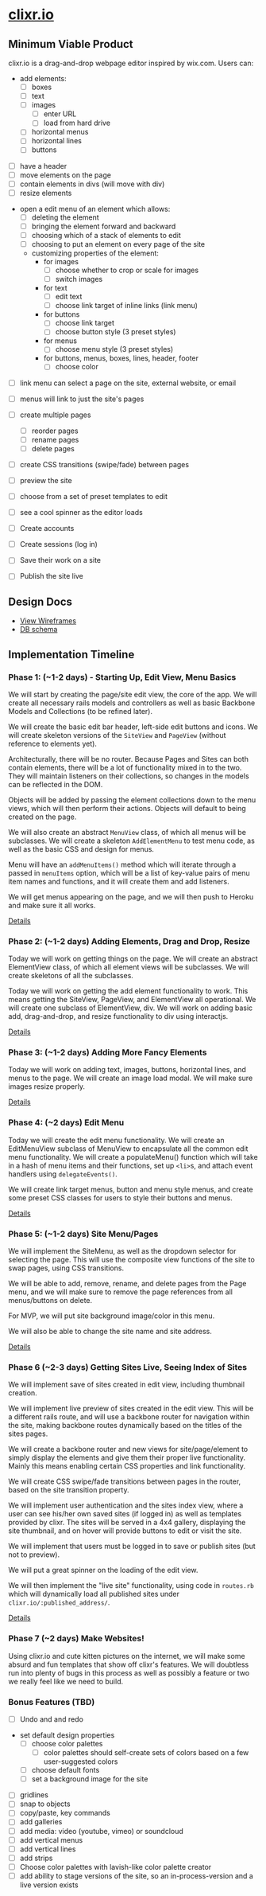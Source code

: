 # [clixr.io][heroku]

[heroku]: http://clixr.herokupapp.com

## Minimum Viable Product

clixr.io is a drag-and-drop webpage editor inspired by wix.com. Users can:

- add elements:
  - [ ] boxes
  - [ ] text
  - [ ] images
    - [ ] enter URL
    - [ ] load from hard drive
  - [ ] horizontal menus
  - [ ] horizontal lines
  - [ ] buttons
- [ ] have a header
- [ ] move elements on the page
- [ ] contain elements in divs (will move with div)
- [ ] resize elements
- open a edit menu of an element which allows:
  - [ ] deleting the element
  - [ ] bringing the element forward and backward
  - [ ] choosing which of a stack of elements to edit
  - [ ] choosing to put an element on every page of the site
  - customizing properties of the element:
    - for images
      - [ ] choose whether to crop or scale for images
      - [ ] switch images
    - for text
      - [ ] edit text
      - [ ] choose link target of inline links (link menu)
    - for buttons
      - [ ] choose link target
      - [ ] choose button style (3 preset styles)
    - for menus
      - [ ] choose menu style (3 preset styles)
    - for buttons, menus, boxes, lines, header, footer
      - [ ] choose color
- [ ] link menu can select a page on the site, external website, or email
- [ ] menus will link to just the site's pages
- [ ] create multiple pages
  - [ ] reorder pages
  - [ ] rename pages
  - [ ] delete pages
- [ ] create CSS transitions (swipe/fade) between pages
- [ ] preview the site
- [ ] choose from a set of preset templates to edit
- [ ] see a cool spinner as the editor loads
- [ ] Create accounts
- [ ] Create sessions (log in)
- [ ] Save their work on a site
- [ ] Publish the site live


## Design Docs
* [View Wireframes][views]
* [DB schema][schema]

[views]: ./docs/views.md
[schema]: ./docs/schema.md

## Implementation Timeline

### Phase 1:  (~1-2 days) - Starting Up, Edit View, Menu Basics

  We will start by creating the page/site edit view, the core of the app.  We will create all necessary rails models and controllers as well as basic Backbone Models and Collections (to be refined later).

  We will create the basic edit bar header, left-side edit buttons and icons. We will create skeleton versions of the `SiteView` and `PageView` (without reference to elements yet).

  Architecturally, there will be no router.  Because Pages and Sites can both contain elements, there will be a lot of functionality mixed in to the two. They will maintain listeners on their collections, so changes in the models can be reflected in the DOM.

  Objects will be added by passing the element collections down to the menu views, which will then perform their actions. Objects will default to being created on the page.

  We will also create an abstract `MenuView` class, of which all menus will be subclasses. We will create a skeleton `AddElementMenu` to test menu code, as well as the basic CSS and design for menus.

  Menu will have an `addMenuItems()` method which will iterate through a passed in `menuItems` option, which will be a list of key-value pairs of menu item names and functions, and it will create them and add listeners.

  We will get menus appearing on the page, and we will then push to Heroku and make sure it all works.

[Details][phase-one]

### Phase 2:  (~1-2 days) Adding Elements, Drag and Drop, Resize

  Today we will work on getting things on the page. We will create an abstract ElementView class, of which all element views will be subclasses. We will create skeletons of all the subclasses.

  Today we will work on getting the add element functionality to work. This means getting the SiteView, PageView, and ElementView all operational. We will create one subclass of ElementView, div. We will work on adding basic add, drag-and-drop, and resize functionality to div using interactjs.

[Details][phase-two]

### Phase 3: (~1-2 days) Adding More Fancy Elements

  Today we will work on adding text, images, buttons, horizontal lines, and menus to the page. We will create an image load modal. We will make sure images resize properly.

[Details][phase-three]

### Phase 4: (~2 days) Edit Menu

  Today we will create the edit menu functionality. We will create an EditMenuView subclass of MenuView to encapsulate all the common edit menu functionality. We will create a populateMenu() function which will take in a hash of menu items and their functions, set up `<li>`s, and attach event handlers using `delegateEvents()`.

  We will create link target menus, button and menu style menus, and create some preset CSS classes for users to style their buttons and menus.

[Details][phase-four]

### Phase 5: (~1-2 days) Site Menu/Pages

  We will implement the SiteMenu, as well as the dropdown selector for selecting the page.  This will use the composite view functions of the site to swap pages, using CSS transitions.

  We will be able to add, remove, rename, and delete pages from the Page menu, and we will make sure to remove the page references from all menus/buttons on delete.

  For MVP, we will put site background image/color in this menu.

  We will also be able to change the site name and site address.

[Details][phase-five]

### Phase 6 (~2-3 days) Getting Sites Live, Seeing Index of Sites

  We will implement save of sites created in edit view, including thumbnail creation.

  We will implement live preview of sites created in the edit view. This will be a different rails route, and will use a backbone router for navigation within the site, making backbone routes dynamically based on the titles of the sites pages.

  We will create a backbone router and new views for site/page/element to simply display the elements and give them their proper live functionality. Mainly this means enabling certain CSS properties and link functionality.

  We will create CSS swipe/fade transitions between pages in the router, based on the site transition property.

  We will implement user authentication and the sites index view, where a user can see his/her own saved sites (if logged in) as well as templates provided by clixr. The sites will be served in a 4x4 gallery, displaying the site thumbnail, and on hover will provide buttons to edit or visit the site.

  We will implement that users must be logged in to save or publish sites (but not to preview).

  We will put a great spinner on the loading of the edit view.

  We will then implement the "live site" functionality, using code in `routes.rb` which will dynamically load all published sites under `clixr.io/:published_address/`.

[Details][phase-six]

### Phase 7 (~2 days) Make Websites!

  Using clixr.io and cute kitten pictures on the internet, we will make some absurd and fun templates that show off clixr's features. We will doubtless run into plenty of bugs in this process as well as possibly a feature or two we really feel like we need to build.


### Bonus Features (TBD)

- [ ] Undo and and redo
- set default design properties
  - [ ] choose color palettes
    - [ ] color palettes should self-create sets of colors based on a few user-suggested colors
  - [ ] choose default fonts
  - [ ] set a background image for the site
- [ ] gridlines
- [ ] snap to objects
- [ ] copy/paste, key commands
- [ ] add galleries
- [ ] add media: video (youtube, vimeo) or soundcloud
- [ ] add vertical menus
- [ ] add vertical lines
- [ ] add strips
- [ ] Choose color palettes with lavish-like color palette creator
- [ ] add ability to stage versions of the site, so an in-process-version and a live version exists

[phase-one]: ./docs/phases/phase1.md
[phase-two]: ./docs/phases/phase2.md
[phase-three]: ./docs/phases/phase3.md
[phase-four]: ./docs/phases/phase4.md
[phase-five]: ./docs/phases/phase5.md
[phase-six]: ./docs/phases/phase6.md
